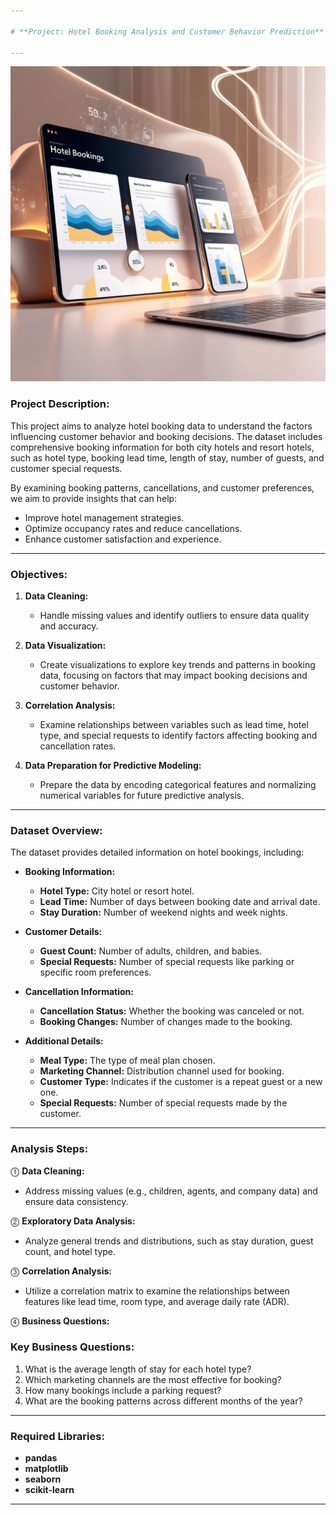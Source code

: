 ```yaml
---

# **Project: Hotel Booking Analysis and Customer Behavior Prediction**

---
```


![Project Overview](https://raw.githubusercontent.com/RamiAbdullah-Prog/Booking-/d63c29ac02900f4fa244509df0437dd995f16225/Project%20Hotel%20Booking%20Analysis%20Image%20.jpg)

### **Project Description:**

This project aims to analyze hotel booking data to understand the factors influencing customer behavior and booking decisions. The dataset includes comprehensive booking information for both city hotels and resort hotels, such as hotel type, booking lead time, length of stay, number of guests, and customer special requests.

By examining booking patterns, cancellations, and customer preferences, we aim to provide insights that can help:

- Improve hotel management strategies.
- Optimize occupancy rates and reduce cancellations.
- Enhance customer satisfaction and experience.

---

### **Objectives:**

1. **Data Cleaning:**
   - Handle missing values and identify outliers to ensure data quality and accuracy.

2. **Data Visualization:**
   - Create visualizations to explore key trends and patterns in booking data, focusing on factors that may impact booking decisions and customer behavior.

3. **Correlation Analysis:**
   - Examine relationships between variables such as lead time, hotel type, and special requests to identify factors affecting booking and cancellation rates.

4. **Data Preparation for Predictive Modeling:**
   - Prepare the data by encoding categorical features and normalizing numerical variables for future predictive analysis.

---

### **Dataset Overview:**

The dataset provides detailed information on hotel bookings, including:

- **Booking Information:**
  - **Hotel Type:** City hotel or resort hotel.
  - **Lead Time:** Number of days between booking date and arrival date.
  - **Stay Duration:** Number of weekend nights and week nights.

- **Customer Details:**
  - **Guest Count:** Number of adults, children, and babies.
  - **Special Requests:** Number of special requests like parking or specific room preferences.

- **Cancellation Information:**
  - **Cancellation Status:** Whether the booking was canceled or not.
  - **Booking Changes:** Number of changes made to the booking.

- **Additional Details:**
  - **Meal Type:** The type of meal plan chosen.
  - **Marketing Channel:** Distribution channel used for booking.
  - **Customer Type:** Indicates if the customer is a repeat guest or a new one.
  - **Special Requests:** Number of special requests made by the customer.

---


### **Analysis Steps:**

⓵ **Data Cleaning:**
   - Address missing values (e.g., children, agents, and company data) and ensure data consistency.

⓶ **Exploratory Data Analysis:**
   - Analyze general trends and distributions, such as stay duration, guest count, and hotel type.

⓷ **Correlation Analysis:**
   - Utilize a correlation matrix to examine the relationships between features like lead time, room type, and average daily rate (ADR).

⓸ **Business Questions:**

   ### **Key Business Questions:**

   1. What is the average length of stay for each hotel type?
   2. Which marketing channels are the most effective for booking?
   3. How many bookings include a parking request?
   4. What are the booking patterns across different months of the year?

---

### **Required Libraries:**

- **pandas**
- **matplotlib**
- **seaborn**
- **scikit-learn**

---
